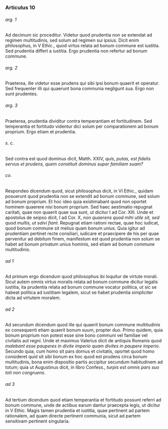 ### Articulus 10

###### arg. 1
Ad decimum sic proceditur. Videtur quod prudentia non se extendat ad regimen multitudinis, sed solum ad regimen sui ipsius. Dicit enim philosophus, in V Ethic., quod virtus relata ad bonum commune est iustitia. Sed prudentia differt a iustitia. Ergo prudentia non refertur ad bonum commune.

###### arg. 2
Praeterea, ille videtur esse prudens qui sibi ipsi bonum quaerit et operatur. Sed frequenter illi qui quaerunt bona communia negligunt sua. Ergo non sunt prudentes.

###### arg. 3
Praeterea, prudentia dividitur contra temperantiam et fortitudinem. Sed temperantia et fortitudo videntur dici solum per comparationem ad bonum proprium. Ergo etiam et prudentia.

###### s. c.
Sed contra est quod dominus dicit, Matth. XXIV, *quis, putas, est fidelis servus et prudens, quem constituit dominus super familiam suam?*

###### co.
Respondeo dicendum quod, sicut philosophus dicit, in VI Ethic., quidam posuerunt quod prudentia non se extendit ad bonum commune, sed solum ad bonum proprium. Et hoc ideo quia existimabant quod non oportet hominem quaerere nisi bonum proprium. Sed haec aestimatio repugnat caritati, quae non quaerit quae sua sunt, ut dicitur I ad Cor. XIII. Unde et apostolus de seipso dicit, I ad Cor. X, *non quaerens quod mihi utile sit, sed quod multis, ut salvi fiant*. Repugnat etiam rationi rectae, quae hoc iudicat, quod bonum commune sit melius quam bonum unius. Quia igitur ad prudentiam pertinet recte consiliari, iudicare et praecipere de his per quae pervenitur ad debitum finem, manifestum est quod prudentia non solum se habet ad bonum privatum unius hominis, sed etiam ad bonum commune multitudinis.

###### ad 1
Ad primum ergo dicendum quod philosophus ibi loquitur de virtute morali. Sicut autem omnis virtus moralis relata ad bonum commune dicitur legalis iustitia, ita prudentia relata ad bonum commune vocatur politica, ut sic se habeat politica ad iustitiam legalem, sicut se habet prudentia simpliciter dicta ad virtutem moralem.

###### ad 2
Ad secundum dicendum quod ille qui quaerit bonum commune multitudinis ex consequenti etiam quaerit bonum suum, propter duo. Primo quidem, quia bonum proprium non potest esse sine bono communi vel familiae vel civitatis aut regni. Unde et maximus Valerius dicit de antiquis Romanis quod *malebant esse pauperes in divite imperio quam divites in paupere imperio*. Secundo quia, cum homo sit pars domus et civitatis, oportet quod homo consideret quid sit sibi bonum ex hoc quod est prudens circa bonum multitudinis, bona enim dispositio partis accipitur secundum habitudinem ad totum; quia ut Augustinus dicit, in libro Confess., *turpis est omnis pars suo toti non congruens*.

###### ad 3
Ad tertium dicendum quod etiam temperantia et fortitudo possunt referri ad bonum commune, unde de actibus earum dantur praecepta legis, ut dicitur in V Ethic. Magis tamen prudentia et iustitia, quae pertinent ad partem rationalem, ad quam directe pertinent communia, sicut ad partem sensitivam pertinent singularia.

